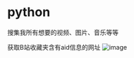 # python
搜集我所有想要的视频、图片、音乐等等

获取B站收藏夹含有aid信息的网址
![image](https://github.com/ghxuan/python/blob/master/bzsc.gif)
